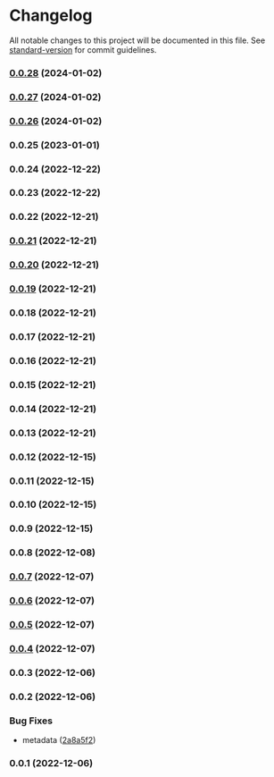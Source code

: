 # Changelog

All notable changes to this project will be documented in this file. See [standard-version](https://github.com/conventional-changelog/standard-version) for commit guidelines.

### [0.0.28](https://github.com/Kikobeats/test/compare/v0.0.27...v0.0.28) (2024-01-02)

### [0.0.27](https://github.com/Kikobeats/test/compare/v0.0.26...v0.0.27) (2024-01-02)

### [0.0.26](https://github.com/Kikobeats/test/compare/v0.0.25...v0.0.26) (2024-01-02)

### 0.0.25 (2023-01-01)

### 0.0.24 (2022-12-22)

### 0.0.23 (2022-12-22)

### 0.0.22 (2022-12-21)

### [0.0.21](https://github.com/Kikobeats/test/compare/v0.0.20...v0.0.21) (2022-12-21)

### [0.0.20](https://github.com/Kikobeats/test/compare/v0.0.19...v0.0.20) (2022-12-21)

### [0.0.19](https://github.com/Kikobeats/test/compare/v0.0.18...v0.0.19) (2022-12-21)

### 0.0.18 (2022-12-21)

### 0.0.17 (2022-12-21)

### 0.0.16 (2022-12-21)

### 0.0.15 (2022-12-21)

### 0.0.14 (2022-12-21)

### 0.0.13 (2022-12-21)

### 0.0.12 (2022-12-15)

### 0.0.11 (2022-12-15)

### 0.0.10 (2022-12-15)

### 0.0.9 (2022-12-15)

### 0.0.8 (2022-12-08)

### [0.0.7](https://github.com/Kikobeats/test/compare/v0.0.6...v0.0.7) (2022-12-07)

### [0.0.6](https://github.com/Kikobeats/test/compare/v0.0.5...v0.0.6) (2022-12-07)

### [0.0.5](https://github.com/Kikobeats/test/compare/v0.0.4...v0.0.5) (2022-12-07)

### [0.0.4](https://github.com/Kikobeats/test/compare/v0.0.3...v0.0.4) (2022-12-07)

### 0.0.3 (2022-12-06)

### 0.0.2 (2022-12-06)


### Bug Fixes

* metadata ([2a8a5f2](https://github.com/Kikobeats/test/commit/2a8a5f253adb95a8d590c9b187c68ed46df611c2))

### 0.0.1 (2022-12-06)
